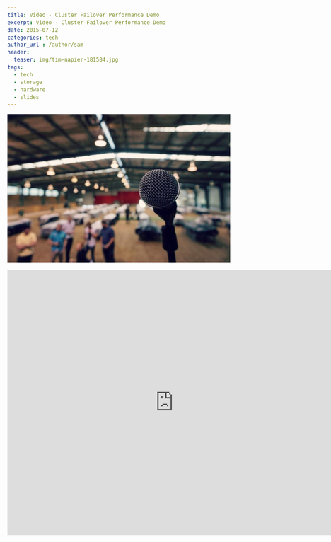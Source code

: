 ```yaml
---
title: Video - Cluster Failover Performance Demo
excerpt: Video - Cluster Failover Performance Demo
date: 2015-07-12
categories: tech
author_url : /author/sam
header:
  teaser: img/tim-napier-181584.jpg
tags:
  - tech
  - storage
  - hardware
  - slides
---
```


![](/img/tim-napier-181584.jpg)

<iframe width="750" height="600" src="https://www.youtube.com/embed/GvAV990z2Us?rel=0" frameborder="0" allowfullscreen></iframe>
